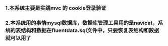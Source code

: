 ﻿### 1.本系统主要是实践mvc 的 cookie登录验证
### 2.本系统用的事情mysql数据库，数据库管理工具用的是navicat，系统的表结构和数据在fluentdata.sql文件中，只要恢复表结构和数据就可以用了

